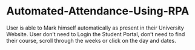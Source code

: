# Automated-Attendance-Using-RPA
User is able to Mark himself automatically as present in their University Website. User don’t need to Login the Student Portal, don’t need to find their course, scroll through the weeks or click on the day and dates.
